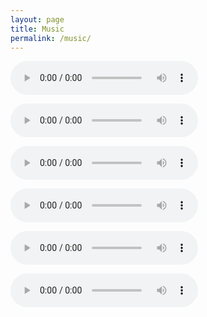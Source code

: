 ```yaml
---
layout: page
title: Music
permalink: /music/
---
```


<audio controls="1" controlslist="nodownload nofullscreen noremoteplayback" src="/assets/musics/Gourmet of Fire.mp3">Your browser does not support the audio tag.</audio>

<audio controls="1" controlslist="nodownload nofullscreen noremoteplayback" src="/assets/musics/Castle Theme Test 00.mp3">Your browser does not support the audio tag.</audio>

<audio controls="1" controlslist="nodownload nofullscreen noremoteplayback" src="/assets/musics/Castle Theme Test 02.mp3">Your browser does not support the audio tag.</audio>

<audio controls="1" controlslist="nodownload nofullscreen noremoteplayback" src="/assets/musics/Test04.mp3">Your browser does not support the audio tag.</audio>

<audio controls="1" controlslist="nodownload nofullscreen noremoteplayback" src="/assets/musics/Theme.mp3">Your browser does not support the audio tag.</audio>

<audio controls="1" controlslist="nodownload nofullscreen noremoteplayback" src="/assets/musics/Steel Guitar.mp3">Your browser does not support the audio tag.</audio>


